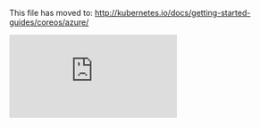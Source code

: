 <!-- BEGIN MUNGE: UNVERSIONED_WARNING -->


<!-- END MUNGE: UNVERSIONED_WARNING -->

This file has moved to: http://kubernetes.io/docs/getting-started-guides/coreos/azure/




<!-- BEGIN MUNGE: IS_VERSIONED -->
<!-- TAG IS_VERSIONED -->
<!-- END MUNGE: IS_VERSIONED -->


<!-- BEGIN MUNGE: GENERATED_ANALYTICS -->
[![Analytics](https://kubernetes-site.appspot.com/UA-36037335-10/GitHub/docs/getting-started-guides/azure.md?pixel)]()
<!-- END MUNGE: GENERATED_ANALYTICS -->
